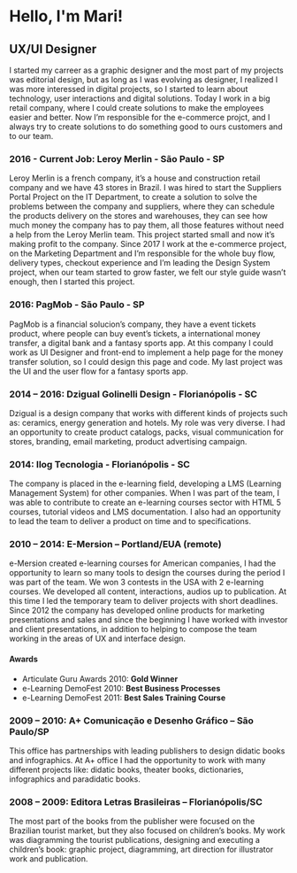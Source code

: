 # Hello, I'm Mari!

## UX/UI Designer

I started my carreer as a graphic designer and the most part of my projects was editorial design, but as long as I was evolving as designer, I realized I was more interessed in digital projects, so I started to learn about technology, user interactions and digital solutions. Today I work in a big retail company, where I could create solutions to make the employees easier and better. Now I’m responsible for the e-commerce projct, and I always try to create solutions to do something good to ours customers and to our team.


### 2016 - Current Job: Leroy Merlin - São Paulo - SP

Leroy Merlin is a french company, it’s a house and construction retail company and we have 43 stores in Brazil. I was hired to start the Suppliers Portal Project on the IT Department, to create a solution to solve the problems between the company and suppliers, where they can schedule the products delivery on the stores and warehouses, they can see how much money the company has to pay them, all those features without need a help from the Leroy Merlin team. This project started small and now it’s making profit to the company.
Since 2017 I work at the e-commerce project, on the Marketing Department and I’m responsible for the whole buy flow, delivery types, checkout experience and I’m leading the Design System project, when our team started to grow faster, we felt our style guide wasn’t enough, then I started this project.


### 2016: PagMob - São Paulo - SP

PagMob is a financial solucion’s company, they have a event tickets product, where people can buy event’s tickets, a international money transfer, a digital bank and a fantasy sports app.
At this company I could work as UI Designer and front-end to implement a help page for the money transfer solution, so I could design this page and code. My last project was the UI and the user flow for a fantasy sports app.


### 2014 – 2016: Dzigual Golinelli Design - Florianópolis - SC

Dzigual is a design company that works with different kinds of projects such as: ceramics, energy generation and hotels. My role was very diverse. 
I had an opportunity to create product catalogs, packs, visual communication for stores, branding, email marketing, product advertising campaign.


### 2014: Ilog Tecnologia - Florianópolis - SC

The company is placed in the e-learning field, developing a LMS (Learning Management System) for other companies. When I was part of the team, I was able to contribute to create an e-learning courses sector with HTML 5 courses, tutorial videos and LMS documentation. 
I also had an opportunity to lead the team to deliver a product on time and to specifications.


### 2010 – 2014: E-Mersion – Portland/EUA (remote)

e-Mersion created e-learning courses for American companies, I had the opportunity to learn so many tools to design the courses during the period I was part of the team. We won 3 contests in the USA with 2 e-learning courses. We developed all content, interactions, audios up to publication. 
At this time I led the temporary team to deliver projects with short deadlines. Since 2012 the company has developed online products for marketing presentations and sales and since the beginning I have worked with investor and client presentations, in addition to helping to compose the team working in the areas of UX and interface design.
#### Awards
- Articulate Guru Awards 2010: **Gold Winner**
- e-Learning DemoFest 2010: **Best Business Processes**
- e-Learning DemoFest 2011: **Best Sales Training Course**


### 2009 – 2010: A+ Comunicação e Desenho Gráfico – São Paulo/SP

This office has partnerships with leading publishers to design didatic books and infographics. At A+ office I had the opportunity to work with many different projects like: didatic books, theater books, dictionaries, infographics and paradidatic books.


### 2008 – 2009: Editora Letras Brasileiras – Florianópolis/SC

The most part of the books from the publisher were focused on the Brazilian tourist market, but they also focused on children’s books. My work was diagramming the tourist publications, designing and executing a children’s book: graphic project, diagramming, art direction for illustrator work and publication.